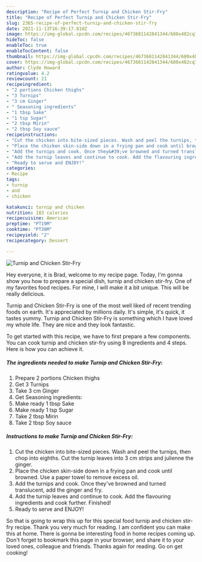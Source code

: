 ```yaml
---
description: "Recipe of Perfect Turnip and Chicken Stir-Fry"
title: "Recipe of Perfect Turnip and Chicken Stir-Fry"
slug: 2365-recipe-of-perfect-turnip-and-chicken-stir-fry
date: 2021-11-13T16:39:17.810Z
image: https://img-global.cpcdn.com/recipes/4673681142841344/680x482cq70/turnip-and-chicken-stir-fry-recipe-main-photo.jpg
hideToc: false
enableToc: true
enableTocContent: false
thumbnail: https://img-global.cpcdn.com/recipes/4673681142841344/680x482cq70/turnip-and-chicken-stir-fry-recipe-main-photo.jpg
cover: https://img-global.cpcdn.com/recipes/4673681142841344/680x482cq70/turnip-and-chicken-stir-fry-recipe-main-photo.jpg
author: Clyde Howard
ratingvalue: 4.2
reviewcount: 21
recipeingredient:
- "2 portions Chicken thighs"
- "3 Turnips"
- "3 cm Ginger"
- " Seasoning ingredients"
- "1 tbsp Sake"
- "1 tsp Sugar"
- "2 tbsp Mirin"
- "2 tbsp Soy sauce"
recipeinstructions:
- "Cut the chicken into bite-sized pieces. Wash and peel the turnips, then chop into eighths. Cut the turnip leaves into 3 cm strips and julienne the ginger."
- "Place the chicken skin-side down in a frying pan and cook until browned. Use a paper towel to remove excess oil."
- "Add the turnips and cook. Once they&#39;ve browned and turned translucent, add the ginger and fry."
- "Add the turnip leaves and continue to cook. Add the flavouring ingredients and cook further.  Finished!"
- "Ready to serve and ENJOY!"
categories:
- Recipe
tags:
- turnip
- and
- chicken

katakunci: turnip and chicken 
nutrition: 183 calories
recipecuisine: American
preptime: "PT19M"
cooktime: "PT30M"
recipeyield: "2"
recipecategory: Dessert

---
```



![Turnip and Chicken Stir-Fry](https://img-global.cpcdn.com/recipes/4673681142841344/680x482cq70/turnip-and-chicken-stir-fry-recipe-main-photo.jpg)

Hey everyone, it is Brad, welcome to my recipe page. Today, I'm gonna show you how to prepare a special dish, turnip and chicken stir-fry. One of my favorites food recipes. For mine, I will make it a bit unique. This will be really delicious.

Turnip and Chicken Stir-Fry is one of the most well liked of recent trending foods on earth. It's appreciated by millions daily. It's simple, it's quick, it tastes yummy. Turnip and Chicken Stir-Fry is something which I have loved my whole life. They are nice and they look fantastic.




To get started with this recipe, we have to first prepare a few components. You can cook turnip and chicken stir-fry using 8 ingredients and 4 steps. Here is how you can achieve it.

<!--inarticleads1-->

##### The ingredients needed to make Turnip and Chicken Stir-Fry:

1. Prepare 2 portions Chicken thighs
1. Get 3 Turnips
1. Take 3 cm Ginger
1. Get  Seasoning ingredients:
1. Make ready 1 tbsp Sake
1. Make ready 1 tsp Sugar
1. Take 2 tbsp Mirin
1. Take 2 tbsp Soy sauce




<!--inarticleads2-->

##### Instructions to make Turnip and Chicken Stir-Fry:

1. Cut the chicken into bite-sized pieces. Wash and peel the turnips, then chop into eighths. Cut the turnip leaves into 3 cm strips and julienne the ginger.
1. Place the chicken skin-side down in a frying pan and cook until browned. Use a paper towel to remove excess oil.
1. Add the turnips and cook. Once they&#39;ve browned and turned translucent, add the ginger and fry.
1. Add the turnip leaves and continue to cook. Add the flavouring ingredients and cook further.  Finished!
1. Ready to serve and ENJOY!



So that is going to wrap this up for this special food turnip and chicken stir-fry recipe. Thank you very much for reading. I am confident you can make this at home. There is gonna be interesting food in home recipes coming up. Don't forget to bookmark this page in your browser, and share it to your loved ones, colleague and friends. Thanks again for reading. Go on get cooking!

